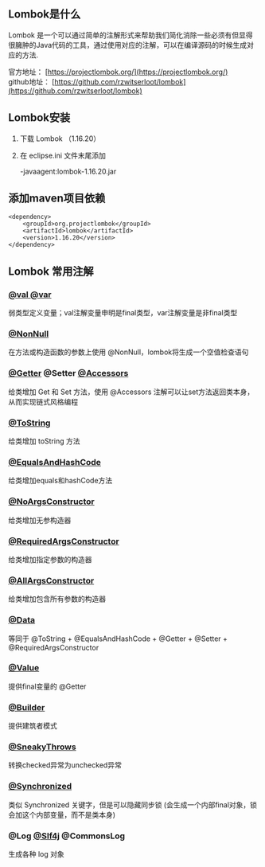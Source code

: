 ## Lombok是什么
Lombok 是一个可以通过简单的注解形式来帮助我们简化消除一些必须有但显得很臃肿的Java代码的工具，通过使用对应的注解，可以在编译源码的时候生成对应的方法.  

官方地址： [https://projectlombok.org/](https://projectlombok.org/)   
github地址： [https://github.com/rzwitserloot/lombok](https://github.com/rzwitserloot/lombok) 

## Lombok安装
1. 下载 Lombok （1.16.20）
2.  在 eclipse.ini 文件末尾添加  

	-javaagent:lombok-1.16.20.jar  

## 添加maven项目依赖

    <dependency>
        <groupId>org.projectlombok</groupId>
        <artifactId>lombok</artifactId>
        <version>1.16.20</version>
    </dependency>

## Lombok 常用注解

### [@val @var](blob/master/src/main/java/yyl/lombok/ValExample.java) 
弱类型定义变量；val注解变量申明是final类型，var注解变量是非final类型

### [@NonNull](blob/master/src/main/java/yyl/lombok/NonNullExample.java) 
在方法或构造函数的参数上使用 @NonNull，lombok将生成一个空值检查语句  

### [@Getter](blob/master/src/main/java/yyl/lombok/GetterSetterExample.java) @Setter [@Accessors](blob/master/src/main/java/yyl/lombok/AccessorsExample.java)
给类增加 Get 和 Set 方法，使用 @Accessors 注解可以让set方法返回类本身，从而实现链式风格编程  

### [@ToString](blob/master/src/main/java/yyl/lombok/ToStringExample.java)  
给类增加 toString 方法  

### [@EqualsAndHashCode](blob/master/src/main/java/yyl/lombok/EqualsAndHashCode.java)  
给类增加equals和hashCode方法

### [@NoArgsConstructor](blob/master/src/main/java/yyl/lombok/ConstructorExample.java)  
给类增加无参构造器  

### [@RequiredArgsConstructor](blob/master/src/main/java/yyl/lombok/ConstructorExample.java)  
给类增加指定参数的构造器   

### [@AllArgsConstructor](blob/master/src/main/java/yyl/lombok/ConstructorExample.java)  
给类增加包含所有参数的构造器   

### [@Data](blob/master/src/main/java/yyl/lombok/DataExample.java)  
等同于 @ToString + @EqualsAndHashCode  +  @Getter + @Setter + @RequiredArgsConstructor

### [@Value](blob/master/src/main/java/yyl/lombok/ValueExample.java)
提供final变量的 @Getter  

### [@Builder](blob/master/src/main/java/yyl/lombok/BuilderExample.java)  
提供建筑者模式  

### [@SneakyThrows](blob/master/src/main/java/yyl/lombok/SneakyThrowsExample.java)  
转换checked异常为unchecked异常  

### [@Synchronized](blob/master/src/main/java/yyl/lombok/SynchronizedExample.java)  
类似 Synchronized 关键字，但是可以隐藏同步锁 (会生成一个内部final对象，锁会加这个内部变量，而不是类本身)

### @Log [@Slf4j](blob/master/src/main/java/yyl/lombok/Slf4jExample.java) @CommonsLog  
生成各种 log 对象  
